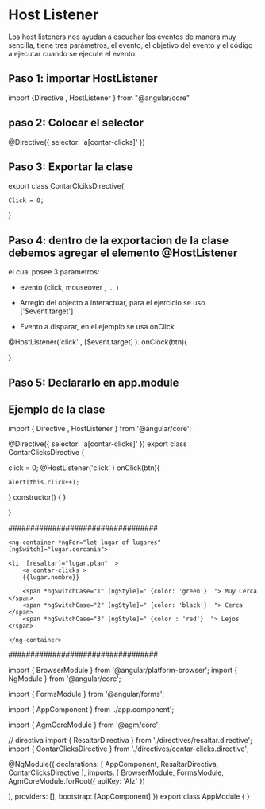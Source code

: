 # Host Listener

Los host listeners nos ayudan a escuchar los eventos de manera muy sencilla, tiene tres parámetros, el evento, el objetivo del evento y el código a ejecutar cuando se ejecute el evento.


## Paso 1: importar HostListener

import {Directive , HostListener } from "@angular/core"

## paso 2: Colocar el selector 

@Directive({
	selector: 'a[contar-clicks]'
})

## Paso 3: Exportar la clase 

export class ContarClciksDirective{
	
	Click = 0;


}

## Paso 4: dentro de la exportacion de la clase debemos agregar el elemento @HostListener 

el cual posee 3 parametros: 

*	evento (click, mouseover , ... )

*	Arreglo del objecto a interactuar, para el ejercicio se uso ['$event.target']

*  Evento a disparar, en el ejemplo se usa onClick 


@HostListener('click' , [$event.target] ). onClock(btn){
	
}


## Paso 5: Declararlo en app.module 

## Ejemplo de la clase 


import { Directive , HostListener } from '@angular/core';

@Directive({
  selector: 'a[contar-clicks]'
})
export class ContarClicksDirective {
 
 click = 0; 
 @HostListener('click'  ) onClick(btn){

 	alert(this.click++);
 	
 }
  constructor() { }

}

##################################



	<ng-container *ngFor="let lugar of lugares" [ngSwitch]="lugar.cercania">
	
	<li  [resaltar]="lugar.plan"  >
		<a contar-clicks >
		{{lugar.nombre}}
		
		<span *ngSwitchCase="1" [ngStyle]=" {color: 'green'}  "> Muy Cerca   </span>
		<span *ngSwitchCase="2" [ngStyle]=" {color: 'black'}  "> Cerca  </span>
		<span *ngSwitchCase="3" [ngStyle]=" {color : 'red'}  "> Lejos   </span>
</a>
	</li>
	
	</ng-container>

##################################



import { BrowserModule } from '@angular/platform-browser';
import { NgModule } from '@angular/core';

import { FormsModule } from '@angular/forms';

import { AppComponent } from './app.component';

import { AgmCoreModule } from '@agm/core';

// directiva 
import { ResaltarDirectiva } from './directives/resaltar.directive';
import { ContarClicksDirective } from './directives/contar-clicks.directive';

@NgModule({
  declarations: [
    AppComponent,
    ResaltarDirectiva,
    ContarClicksDirective
  ],
  imports: [
    BrowserModule,
    FormsModule,
     AgmCoreModule.forRoot({
      apiKey: 'AIz'
    })
   
  ],
  providers: [],
  bootstrap: [AppComponent]
})
export class AppModule { }